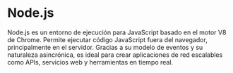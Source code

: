 # Node.js
Node.js es un entorno de ejecución para JavaScript basado en el motor V8 de Chrome. Permite ejecutar código JavaScript fuera del navegador, principalmente en el servidor. Gracias a su modelo de eventos y su naturaleza asincrónica, es ideal para crear aplicaciones de red escalables como APIs, servicios web y herramientas en tiempo real.
